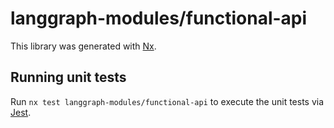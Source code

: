 # langgraph-modules/functional-api

This library was generated with [Nx](https://nx.dev).

## Running unit tests

Run `nx test langgraph-modules/functional-api` to execute the unit tests via [Jest](https://jestjs.io).
